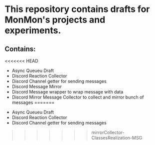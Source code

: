 # This repository contains drafts for MonMon's projects and experiments.

## Contains:
<<<<<<< HEAD
* Async Queueu Draft
* Discord Reaction Collector
* Discord Channel getter for sending messages
* Discord Message Mirror
* Discord Message wrapper to wrap message with data
* Discord Mirror Message Collector to collect and mirror bunch of messages
=======

- Async Queueu Draft
- Discord Reaction Collector
- Discord Channel getter for sending messages
>>>>>>> mirrorCollector-ClassesRealization-MSG
